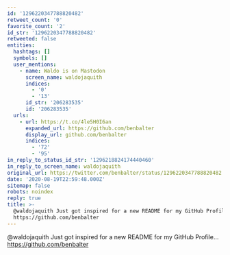 ```yaml
---
id: '1296220347788820482'
retweet_count: '0'
favorite_count: '2'
id_str: '1296220347788820482'
retweeted: false
entities:
  hashtags: []
  symbols: []
  user_mentions:
    - name: Waldo is on Mastodon
      screen_name: waldojaquith
      indices:
        - '0'
        - '13'
      id_str: '206283535'
      id: '206283535'
  urls:
    - url: https://t.co/4le5H0I6an
      expanded_url: https://github.com/benbalter
      display_url: github.com/benbalter
      indices:
        - '72'
        - '95'
in_reply_to_status_id_str: '1296218824174440460'
in_reply_to_screen_name: waldojaquith
original_url: https://twitter.com/benbalter/status/1296220347788820482
date: '2020-08-19T22:59:48.000Z'
sitemap: false
robots: noindex
reply: true
title: >-
  @waldojaquith Just got inspired for a new README for my GitHub Profile…
  https://github.com/benbalter
---
```


@waldojaquith Just got inspired for a new README for my GitHub Profile… https://github.com/benbalter